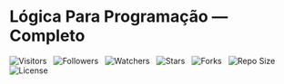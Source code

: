 <!-- Título -->
# Lógica Para Programação — Completo

![Visitors](https://api.visitorbadge.io/api/visitors?path=Devsgeeknerd%2Fcur-log-par-pro-com-bas&label=Visitantes&labelColor=%23f9e64f&countColor=%23008000&style=plastic "Total de Visitas")
&nbsp;
![Followers](https://img.shields.io/github/followers/Devsgeeknerd?style=p&label=Seguidores&labelColor=f9e64f&color=008000 "Total de Seguidores")
&nbsp;
![Watchers](https://img.shields.io/github/watchers/Devsgeeknerd/cur-log-par-pro-com-bas?style=p&label=Observadores&labelColor=f9e64f&color=008000 "Total de Observadores")
&nbsp;
![Stars](https://img.shields.io/github/stars/Devsgeeknerd/cur-log-par-pro-com-bas?style=p&label=Estrelas&labelColor=f9e64f&color=008000 "Total de Estrelas")
&nbsp;
![Forks](https://img.shields.io/github/forks/Devsgeeknerd/cur-log-par-pro-com-bas?style=p&label=Bifurcações&labelColor=f9e64f&color=008000 "Total de Bifurcações")
&nbsp;
![Repo Size](https://img.shields.io/github/repo-size/Devsgeeknerd/cur-log-par-pro-com-bas?style=p&label=Tamanho&labelColor=f9e64f&color=008000& "Tamanho do Repositório")
&nbsp;
![License](https://img.shields.io/github/license/Devsgeeknerd/cur-log-par-pro-com-bas?style=p&label=Licença&labelColor=f9e64f&color=008000 "Licença do Repositório")
